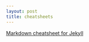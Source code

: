 ```yaml
---
layout: post
title: cheatsheets
---
```


[Markdown cheatsheet for Jekyll](https://raw.githubusercontent.com/barryclark/www.jekyllnow.com/gh-pages/_posts/2014-6-19-Markdown-Style-Guide.md)
